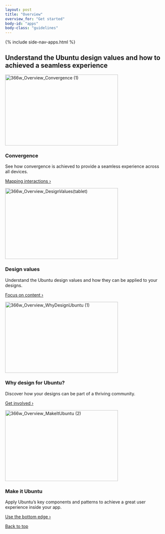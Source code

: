 ```yaml
---
layout: post
title: "Overview"
overview_for: "Get started"
body-id: "apps"
body-class: "guidelines"
---
```


{% include side-nav-apps.html %}

<div id="loop-guidelines" class="ten-col last-col">
<section class="row no-padding-top no-padding-right no-padding-left">
<div class="ten-col">
<h2>Understand the Ubuntu design values and how to achieved a seamless experience</h2>
</div>
<div class="ten-col">
<div class="five-col">
<p><img src="https://assets.ubuntu.com/v1/c0d4a6e3-366w_Overview_Convergence-1.png" alt="366w_Overview_Convergence (1)" width="366" height="230" /></p>
<h3>Convergence</h3>
<p>See how convergence is achieved to provide a seamless experience across all devices.</p>
<p><a href="/apps/get-started/convergence">Mapping interactions ›</a></p>
</div>
<div class="five-col last-col">
<p><img src="https://assets.ubuntu.com/v1/26e0b30d-366w_Overview_DesignValuestablet.png" alt="366w_Overview_DesignValues(tablet)" width="366" height="230" /></p>
<h3>Design values</h3>
<p>Understand the Ubuntu design values and how they can be applied to your designs.</p>
<p><a href="/apps/get-started/design-values">Focus on content ›</a></p>
</div>
</div>
<div class="ten-col">
<div class="five-col">
<p><img src="https://assets.ubuntu.com/v1/cd978d76-366w_Overview_WhyDesignUbuntu-1.png" alt="366w_Overview_WhyDesignUbuntu (1)" width="366" height="230" /></p>
<h3>Why design for Ubuntu?</h3>
<p>Discover how your designs can be part of a thriving community.</p>
<p><a href="/apps/get-started/why-design-for-ubuntu">Get involved ›</a></p>
</div>
<div class="five-col last-col">
<p><img src="https://assets.ubuntu.com/v1/b27d45cd-366w_Overview_MakeItUbuntu-2.png" alt="366w_Overview_MakeItUbuntu (2)" width="366" height="230" /></p>
<h3>Make it Ubuntu</h3>
<p>Apply Ubuntu&#8217;s key components and patterns to achieve a great user experience inside your app.</p>
<p><a href="/apps/get-started/make-it-ubuntu">Use the bottom edge ›</a></p>
</div>
</div>
</section>
<section class="row no-padding-right no-padding-left no-border">
<div class="link-top not-for-small"><a href="#">Back to top</a></div>
</section>
</div>


</div>
